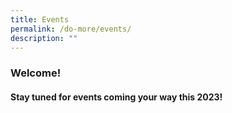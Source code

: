 ```yaml
---
title: Events
permalink: /do-more/events/
description: ""
---
```


### Welcome!


#### Stay tuned for events coming your way this 2023!
